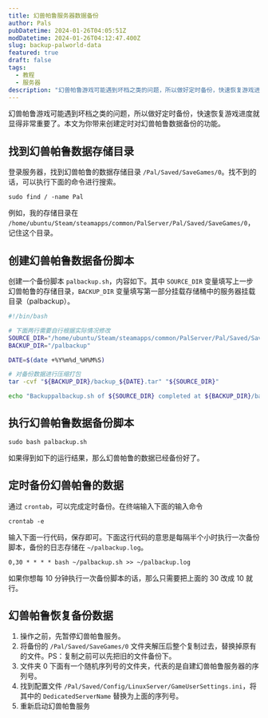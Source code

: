 ```yaml
---
title: 幻兽帕鲁服务器数据备份
author: Pals
pubDatetime: 2024-01-26T04:05:51Z
modDatetime: 2024-01-26T04:12:47.400Z
slug: backup-palworld-data
featured: true
draft: false
tags:
  - 教程
  - 服务器
description: "幻兽帕鲁游戏可能遇到坏档之类的问题，所以做好定时备份，快速恢复游戏进度就显得非常重要了。"
---
```


幻兽帕鲁游戏可能遇到坏档之类的问题，所以做好定时备份，快速恢复游戏进度就显得非常重要了。本文为你带来创建定时对幻兽帕鲁数据备份的功能。

## 找到幻兽帕鲁数据存储目录

登录服务器，找到幻兽帕鲁的数据存储目录 `/Pal/Saved/SaveGames/0`。找不到的话，可以执行下面的命令进行搜索。

```shell
sudo find / -name Pal
```

例如，我的存储目录在 `/home/ubuntu/Steam/steamapps/common/PalServer/Pal/Saved/SaveGames/0`，记住这个目录。

## 创建幻兽帕鲁数据备份脚本

创建一个备份脚本 `palbackup.sh`，内容如下。其中 `SOURCE_DIR` 变量填写上一步幻兽帕鲁的存储目录，`BACKUP_DIR` 变量填写第一部分挂载存储桶中的服务器挂载目录（palbackup）。

```bash
#!/bin/bash

# 下面两行需要自行根据实际情况修改
SOURCE_DIR="/home/ubuntu/Steam/steamapps/common/PalServer/Pal/Saved/SaveGames/0"
BACKUP_DIR="/palbackup"

DATE=$(date +%Y%m%d_%H%M%S)

# 对备份数据进行压缩打包
tar -cvf "${BACKUP_DIR}/backup_${DATE}.tar" "${SOURCE_DIR}"

echo "Backuppalbackup.sh of ${SOURCE_DIR} completed at ${BACKUP_DIR}/backup_${DATE}.tar.gz"
```

## 执行幻兽帕鲁数据备份脚本

```shell
sudo bash palbackup.sh
```

如果得到如下的运行结果，那么幻兽帕鲁的数据已经备份好了。


## 定时备份幻兽帕鲁的数据

通过 `crontab`，可以完成定时备份。在终端输入下面的输入命令

```shell
crontab -e
```

输入下面一行代码，保存即可。下面这行代码的意思是每隔半个小时执行一次备份脚本，备份的日志存储在 `~/palbackup.log`。

```shell
0,30 * * * * bash ~/palbackup.sh >> ~/palbackup.log
```

如果你想每 10 分钟执行一次备份脚本的话，那么只需要把上面的 30 改成 10 就行。

## 幻兽帕鲁恢复备份数据

1.  操作之前，先暂停幻兽帕鲁服务。
2.  将备份的 `/Pal/Saved/SaveGames/0` 文件夹解压后整个复制过去，替换掉原有的文件。PS：复制之前可以先把旧的文件备份下。
3.  文件夹 0 下面有一个随机序列号的文件夹，代表的是自建幻兽帕鲁服务器的序列号。
4.  找到配置文件 `/Pal/Saved/Config/LinuxServer/GameUserSettings.ini`，将其中的 `DedicatedServerName` 替换为上面的序列号。
5.  重新启动幻兽帕鲁服务